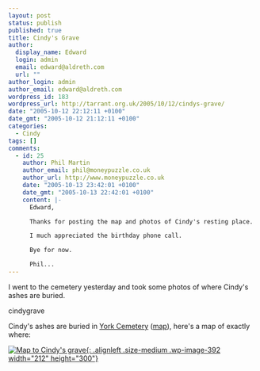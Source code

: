 ```yaml
---
layout: post
status: publish
published: true
title: Cindy's Grave
author:
  display_name: Edward
  login: admin
  email: edward@aldreth.com
  url: ""
author_login: admin
author_email: edward@aldreth.com
wordpress_id: 183
wordpress_url: http://tarrant.org.uk/2005/10/12/cindys-grave/
date: "2005-10-12 22:12:11 +0100"
date_gmt: "2005-10-12 21:12:11 +0100"
categories:
  - Cindy
tags: []
comments:
  - id: 25
    author: Phil Martin
    author_email: phil@moneypuzzle.co.uk
    author_url: http://www.moneypuzzle.co.uk
    date: "2005-10-13 23:42:01 +0100"
    date_gmt: "2005-10-13 22:42:01 +0100"
    content: |-
      Edward,

      Thanks for posting the map and photos of Cindy's resting place.

      I much appreciated the birthday phone call.

      Bye for now.

      Phil...
---
```


I went to the cemetery yesterday and took some photos of where Cindy\'s
ashes are buried.

cindygrave

Cindy\'s ashes are buried in [York Cemetery][1] ([map][2]), here\'s a
map of exactly where:

[![Map to Cindy\'s
grave](https://tarrant.org.uk/wp-content/uploads/2007/10/york_cemetery_plan-212x300.png){:
.alignleft .size-medium .wp-image-392 width="212" height="300"}][3]



[1]: https://www.yorkcemetery.co.uk/
[2]: https://www.multimap.com/map/browse.cgi?local=h&amp;scale=10000&amp;title=York%20Cemetery&amp;lon=-1.07294387297816&amp;lat=53.9500705020367&amp;icon=x
[3]: https://tarrant.org.uk/wp-content/uploads/2007/10/york_cemetery_plan.png
